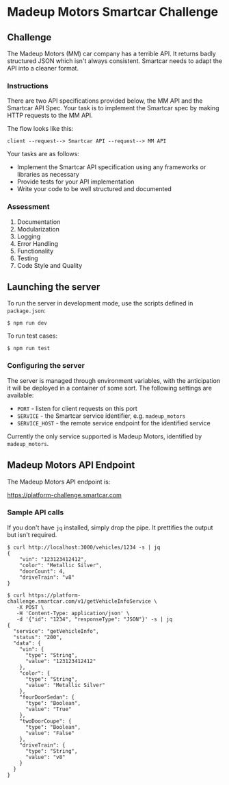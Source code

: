 # Madeup Motors Smartcar Challenge

## Challenge

The Madeup Motors (MM) car company has a terrible API. It returns badly 
structured JSON which isn't always consistent. Smartcar needs to adapt the API 
into a cleaner format. 

### Instructions

There are two API specifications provided below, the MM API and the Smartcar API Spec.
Your task is to implement the Smartcar spec by making HTTP requests to the MM API.

The flow looks like this:

    client --request--> Smartcar API --request--> MM API

Your tasks are as follows:

* Implement the Smartcar API specification using any frameworks or libraries as necessary
* Provide tests for your API implementation
* Write your code to be well structured and documented

### Assessment

1. Documentation
2. Modularization
3. Logging
4. Error Handling
5. Functionality
6. Testing
7. Code Style and Quality

## Launching the server

To run the server in development mode, use the scripts defined in `package.json`:

    $ npm run dev

To run test cases:

    $ npm run test

### Configuring the server

The server is managed through environment variables, with the anticipation it 
will be deployed in a container of some sort.  The following settings are
available:

* `PORT` - listen for client requests on this port
* `SERVICE` - the Smartcar service identifier, e.g. `madeup_motors`
* `SERVICE_HOST` - the remote service endpoint for the identified service

Currently the only service supported is Madeup Motors, identified by 
`madeup_motors`.

## Madeup Motors API Endpoint

The Madeup Motors API endpoint is:

https://platform-challenge.smartcar.com

### Sample API calls

If you don't have `jq` installed, simply drop the pipe.  It prettifies the 
output but isn't required.

    $ curl http://localhost:3000/vehicles/1234 -s | jq
    {
        "vin": "123123412412",
        "color": "Metallic Silver",
        "doorCount": 4,
        "driveTrain": "v8"
    }

    $ curl https://platform-challenge.smartcar.com/v1/getVehicleInfoService \
       -X POST \
       -H 'Content-Type: application/json' \
       -d '{"id": "1234", "responseType": "JSON"}' -s | jq
    {
      "service": "getVehicleInfo",
      "status": "200",
      "data": {
        "vin": {
          "type": "String",
          "value": "123123412412"
        },
        "color": {
          "type": "String",
          "value": "Metallic Silver"
        },
        "fourDoorSedan": {
          "type": "Boolean",
          "value": "True"
        },
        "twoDoorCoupe": {
          "type": "Boolean",
          "value": "False"
        },
        "driveTrain": {
          "type": "String",
          "value": "v8"
        }
      }
    }

